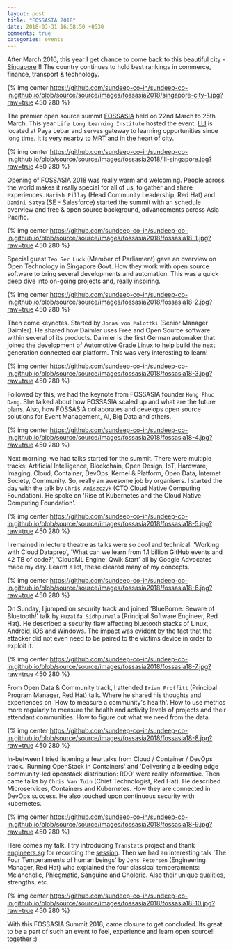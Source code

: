 ```yaml
---
layout: post
title: "FOSSASIA 2018"
date: 2018-03-31 16:58:50 +0530
comments: true
categories: events
---
```


After March 2016, this year I get chance to come back to this beautiful city - [Singapore](https://en.wikipedia.org/wiki/Singapore) !! The country continues to hold best rankings in commerce, finance, transport & technology.

{% img center https://github.com/sundeep-co-in/sundeep-co-in.github.io/blob/source/source/images/fossasia2018/singapore-city-1.jpg?raw=true 450 280 %}

The premier open source summit [FOSSASIA](https://2018.fossasia.org/) held on 22nd March to 25th March. This year `Life Long Learning Institute` hosted the event. [LLI](https://www.lli.sg/) is located at Paya Lebar and serves gateway to learning opportunities since long time. It is very nearby to MRT and in the heart of city.

{% img center https://github.com/sundeep-co-in/sundeep-co-in.github.io/blob/source/source/images/fossasia2018/lli-singapore.jpg?raw=true 450 280 %}

<!--more-->

Opening of FOSSASIA 2018 was really warm and welcoming. People across the world makes it really special for all of us, to gather and share experiences. `Harish Pillay` (Head Community Leadership, Red Hat) and `Damini Satya` (SE - Salesforce) started the summit with an schedule overview and free & open source background, advancements across Asia Pacific.

{% img center https://github.com/sundeep-co-in/sundeep-co-in.github.io/blob/source/source/images/fossasia2018/fossasia18-1.jpg?raw=true 450 280 %}

Special guest `Teo Ser Luck` (Member of Parliament) gave an overview on Open Technology in Singapore Govt. How they work with open source software to bring several developments and automation. This was a quick deep dive into on-going projects and, really inspiring.

{% img center https://github.com/sundeep-co-in/sundeep-co-in.github.io/blob/source/source/images/fossasia2018/fossasia18-2.jpg?raw=true 450 280 %}

Then come keynotes. Started by `Jonas von Malottki` (Senior Manager Daimler). He shared how Daimler uses Free and Open Source software within several of its products. Daimler is the first German automaker that joined the development of Automotive Grade Linux to help build the next generation connected car platform. This was very interesting to learn!

{% img center https://github.com/sundeep-co-in/sundeep-co-in.github.io/blob/source/source/images/fossasia2018/fossasia18-3.jpg?raw=true 450 280 %}

Followed by this, we had the keynote from FOSSASIA founder `Hong Phuc Dang`. She talked about how FOSSASIA scaled up and what are the future plans. Also, how FOSSASIA collaborates and develops open source solutions for Event Management, AI, Big Data and others.

{% img center https://github.com/sundeep-co-in/sundeep-co-in.github.io/blob/source/source/images/fossasia2018/fossasia18-4.jpg?raw=true 450 280 %}


Next morning, we had talks started for the summit. There were multiple tracks: Artificial Intelligence, Blockchain, Open Design, IoT, Hardware, Imaging, Cloud, Container, DevOps, Kernel & Platform, Open Data, Internet Society, Community. So, really an awesome job by organisers. I started the day with the talk by `Chris Aniszczyk` (CTO Cloud Native Computing Foundation). He spoke on 'Rise of Kubernetes and the Cloud Native Computing Foundation'.    

{% img center https://github.com/sundeep-co-in/sundeep-co-in.github.io/blob/source/source/images/fossasia2018/fossasia18-5.jpg?raw=true 450 280 %}

I remained in lecture theatre as talks were so cool and technical. 'Working with Cloud Dataprep', 'What can we learn from 1.1 billion GitHub events and 42 TB of code?', 'CloudML Engine: Qwik Start' all by Google Advocates made my day. Learnt a lot, these cleared many of my concepts.

{% img center https://github.com/sundeep-co-in/sundeep-co-in.github.io/blob/source/source/images/fossasia2018/fossasia18-6.jpg?raw=true 450 280 %}

On Sunday, I jumped on security track and joined 'BlueBorne: Beware of Bluetooth!' talk by `Huzaifa Sidhpurwala` (Principal Software Engineer, Red Hat). He described a security flaw affecting bluetooth stacks of Linux, Android, iOS and Windows. The impact was evident by the fact that the attacker did not even need to be paired to the victims device in order to exploit it.

{% img center https://github.com/sundeep-co-in/sundeep-co-in.github.io/blob/source/source/images/fossasia2018/fossasia18-7.jpg?raw=true 450 280 %}

From Open Data & Community track, I attended `Brian Proffitt` (Principal Program Manager, Red Hat) talk. Where he shared his thoughts and experiences on 'How to measure a community's health'. How to use metrics more regularly to measure the health and activity levels of projects and their attendant communities. How to figure out what we need from the data. 

{% img center https://github.com/sundeep-co-in/sundeep-co-in.github.io/blob/source/source/images/fossasia2018/fossasia18-8.jpg?raw=true 450 280 %}

In-between I tried listening a few talks from Cloud / Container / DevOps track. 'Running OpenStack in Containers' and 'Delivering a bleeding edge community-led openstack distribution: RDO' were really informative. Then came talks by `Chris Van Tuin` (Chief Technologist, Red Hat). He described Microservices, Containers and Kubernetes. How they are connected in DevOps success. He also touched upon continuous security with kubernetes.

{% img center https://github.com/sundeep-co-in/sundeep-co-in.github.io/blob/source/source/images/fossasia2018/fossasia18-9.jpg?raw=true 450 280 %}

Here comes my talk. I try introducing `Transtats` project and thank [engineers.sg](https://engineers.sg/) for recording the [session](https://engineers.sg/video/introduction-to-transtats-sundeep-anand-fossasia-2018--2457). Then we had an interesting talk 'The Four Temperaments of human beings' by `Jens Petersen` (Engineering Manager, Red Hat) who explained the four classical temperaments: Melancholic, Phlegmatic, Sanguine and Choleric. Also their unique qualities, strengths, etc.

{% img center https://github.com/sundeep-co-in/sundeep-co-in.github.io/blob/source/source/images/fossasia2018/fossasia18-10.jpg?raw=true 450 280 %}

With this FOSSASIA Summit 2018, came closure to get concluded. Its great to be a part of such an event to feel, experience and learn open source!! together :)








